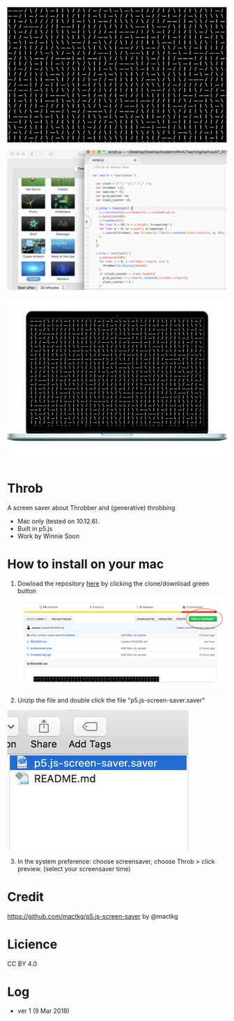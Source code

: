![image1](https://github.com/siusoon/Throb/blob/master/throbbering1.gif)

<img src ="https://github.com/siusoon/Throb/blob/master/screensaver.png" width="600px">

![image2](https://github.com/siusoon/Throb/blob/master/mac.gif)

# Throb
A screen saver about Throbber and (generative) throbbing 
- Mac only (tested on 10.12.6).
- Built in p5.js
- Work by Winnie Soon

# How to install on your mac
1. Dowload the repository [here](https://github.com/siusoon/Throb) by clicking the clone/download green button 
![image2](https://github.com/siusoon/Throb/blob/master/download.png)

2. Unzip the file and double click the file "p5.js-screen-saver.saver"

  ![image3](https://github.com/siusoon/Throb/blob/master/click.png)
  
3. In the system preference: choose screensaver, choose Throb > click preview. (select your screensaver time)

# Credit
https://github.com/mactkg/p5.js-screen-saver by @mactkg

# Licience
CC BY 4.0

# Log
- ver 1 (9 Mar 2018)
